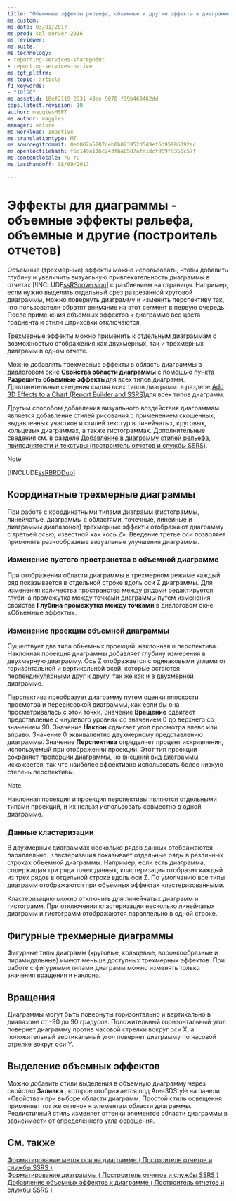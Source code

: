 ```yaml
---
title: "Объемные эффекты рельефа, объемные и другие эффекты в диаграмме (построитель отчетов и службы SSRS) | Документы Microsoft"
ms.custom: 
ms.date: 03/01/2017
ms.prod: sql-server-2016
ms.reviewer: 
ms.suite: 
ms.technology:
- reporting-services-sharepoint
- reporting-services-native
ms.tgt_pltfrm: 
ms.topic: article
f1_keywords:
- "10156"
ms.assetid: 18ef2119-2931-43ae-9078-f39b460462dd
caps.latest.revision: 10
author: maggiesMSFT
ms.author: maggies
manager: erikre
ms.workload: Inactive
ms.translationtype: MT
ms.sourcegitcommit: 0eb007a5207ceb0b023952d5d9ef6d95986092ac
ms.openlocfilehash: f6d149a116c243fba0587afe1dcf969f9356c57f
ms.contentlocale: ru-ru
ms.lasthandoff: 08/09/2017

---
```

# <a name="chart-effects---3d-bevel-and-other-report-builder"></a>Эффекты для диаграммы - объемные эффекты рельефа, объемные и другие (построитель отчетов)
  Объемные (трехмерные) эффекты можно использовать, чтобы добавить глубину и увеличить визуальную привлекательность диаграммы в отчетах [!INCLUDE[ssRSnoversion](../../includes/ssrsnoversion-md.md)] с разбиением на страницы. Например, если нужно выделить отдельный срез разрезанной круговой диаграммы, можно повернуть диаграмму и изменить перспективу так, что пользователи обратят внимание на этот сегмент в первую очередь. После применения объемных эффектов к диаграмме все цвета градиента и стили штриховки отключаются.  
  
 Трехмерные эффекты можно применить к отдельным диаграммам с возможностью отображения как двухмерных, так и трехмерных диаграмм в одном отчете.  
  
 Можно добавлять трехмерные эффекты в область диаграммы в диалоговом окне **Свойства области диаграммы** с помощью пункта **Разрешить объемные эффекты**для всех типов диаграмм. Дополнительные сведения смдля всех типов диаграмм. в разделе [Add 3D Effects to a Chart &#40;Report Builder and SSRS&#41;](../../reporting-services/report-design/chart-effects-add-3d-effects-report-builder.md)для всех типов диаграмм.  
  
 Другим способом добавления визуального воздействия диаграммам является добавление стилей рисования с применением скошенных, выдавленных участков и стилей текстур в линейчатых, круговых, кольцевых диаграммах, а также гистограммах. Дополнительные сведения см. в разделе [Добавление в диаграмму стилей рельефа, приподнятости и текстуры (построитель отчетов и службы SSRS)](../../reporting-services/report-design/chart-effects-add-bevel-emboss-or-texture-report-builder.md).  
  
> [!NOTE]  
>  [!INCLUDE[ssRBRDDup](../../includes/ssrbrddup-md.md)]  
  
## <a name="coordinate-based-three-dimensional-charts"></a>Координатные трехмерные диаграммы  
 При работе с координатными типами диаграмм (гистограммы, линейчатые, диаграммы с областями, точечные, линейные и диаграммы диапазонов) трехмерные эффекты отображают диаграмму с третьей осью, известной как «ось Z». Введение третье оси позволяет применять разнообразные визуальные улучшения диаграммы.  
  
### <a name="changing-the-white-space-in-a-3d-chart"></a>Изменение пустого пространства в объемной диаграмме  
 При отображении области диаграммы в трехмерном режиме каждый ряд показывается в отдельной строке вдоль оси Z диаграммы. Для изменения количества пространства между рядами редактируется глубина промежутка между точками диаграммы путем изменения свойства **Глубина промежутка между точками** в диалоговом окне «Объемные эффекты».  
  
### <a name="changing-the-projection-of-a-3d-chart"></a>Изменение проекции объемной диаграммы  
 Существует два типа объемных проекций: наклонная и перспектива. Наклонная проекция диаграммы добавляет глубину измерения в двухмерную диаграмму. Ось Z отображается с одинаковыми углами от горизонтальной и вертикальной осей, которые остаются перпендикулярными друг к другу, так же как и в двухмерной диаграмме.  
  
 Перспектива преобразует диаграмму путем оценки плоскости просмотра и перерисовкой диаграммы, как если бы она просматривалась с этой точки. Значение **Вращение** сдвигает представление с «нулевого уровня» со значением 0 до верхнего со значением 90. Значение **Наклон** сдвигает угол просмотра влево или вправо. Значение 0 эквивалентно двухмерному представлению диаграммы. Значение **Перспектива** определяет процент искривления, используемый при отображении проекции. Этот тип проекции сохраняет пропорции диаграммы, но внешний вид диаграммы искажается, так что наиболее эффективно использовать более низкую степень перспективы.  
  
> [!NOTE]  
>  Наклонная проекция и проекция перспективы являются отдельными типами проекций, и их нельзя использовать совместно в одной диаграмме.  
  
### <a name="clustering-data"></a>Данные кластеризации  
 В двухмерных диаграммах несколько рядов данных отображаются параллельно. Кластеризация показывает отдельные ряды в различных строках объемной диаграммы. Например, если есть диаграмма, содержащая три ряда точек данных, кластеризация отобразит каждый из трех рядов в отдельной строке вдоль оси Z. По умолчанию все типы диаграмм отображаются при объемных эффектах кластеризованными.  
  
 Кластеризацию можно отключить для линейчатых диаграмм и гистограмм. При отключении кластеризации несколько линейчатых диаграмм и гистограмм отображаются параллельно в одной строке.  
  
## <a name="shape-based-three-dimensional-charts"></a>Фигурные трехмерные диаграммы  
 Фигурные типы диаграмм (круговые, кольцевые, воронкообразные и пирамидальные) имеют меньше доступных трехмерных эффектов. При работе с фигурными типами диаграмм можно изменять только значения вращения и наклона.  
  
## <a name="rotations"></a>Вращения  
 Диаграммы могут быть повернуты горизонтально и вертикально в диапазоне от -90 до 90 градусов. Положительный горизонтальный угол повернет диаграмму против часовой стрелки вокруг оси X, а положительный вертикальный угол повернет диаграмму по часовой стрелке вокруг оси Y.  
  
## <a name="highlighting-3d-effects"></a>Выделение объемных эффектов  
 Можно добавить стили выделения в объемную диаграмму через свойство **Заливка** , которое отображается под Area3DStyle на панели «Свойства» при выборе области диаграмм. Простой стиль освещения применяет тот же оттенок к элементам области диаграммы. Реалистичный стиль изменяет оттенки элементов области диаграммы в зависимости от определенного угла освещения.  
  
## <a name="see-also"></a>См. также  
 [Форматирование меток оси на диаграмме &#40; Построитель отчетов и службы SSRS &#41;](../../reporting-services/report-design/formatting-axis-labels-on-a-chart-report-builder-and-ssrs.md)   
 [Форматирование диаграммы &#40; Построитель отчетов и службы SSRS &#41;](../../reporting-services/report-design/formatting-a-chart-report-builder-and-ssrs.md)   
 [Добавление объемных эффектов к диаграмме &#40; Построитель отчетов и службы SSRS &#41;](../../reporting-services/report-design/chart-effects-add-3d-effects-report-builder.md)  
  
  

